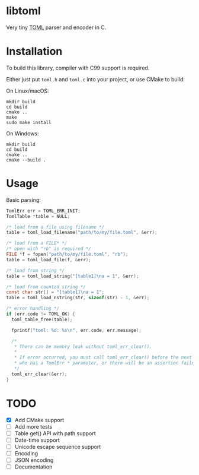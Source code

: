 # libtoml
Very tiny [TOML](https://github.com/toml-lang/toml) parser and encoder in C.

# Installation

To build this library, compiler with C99 support is required.

Either just put `toml.h` and `toml.c` into your project, or use CMake to build:

On Linux/macOS:

    mkdir build
    cd build
    cmake ..
    make
    sudo make install

On Windows:

    mkdir build
    cd build
    cmake ..
    cmake --build .

# Usage

Basic parsing:

```c
TomlErr err = TOML_ERR_INIT;
TomlTable *table = NULL;

/* load from a file using filename */
table = toml_load_filename("path/to/my/file.toml", &err);

/* load from a FILE* */
/* open with "rb" is required */
FILE *f = fopen("path/to/my/file.toml", "rb");
table = toml_load_file(f, &err);

/* load from string */
table = toml_load_string("[table1]\na = 1", &err);

/* load from counted string */
const char str[] = "[table1]\na = 1";
table = toml_load_nstring(str, sizeof(str) - 1, &err);

/* error handling */
if (err.code != TOML_OK) {
  toml_table_free(table);

  fprintf("toml: %d: %s\n", err.code, err.message);

  /*
   * There can be memory leak without toml_err_clear().
   *
   * If error occurred, you must call toml_err_clear() before the next call
   * who has a TomlErr * parameter, or there will be an assertion failure.
   */
  toml_err_clear(&err);
}
```

# TODO

- [x] Add CMake support
- [ ] Add more tests
- [ ] Table get() API with path support
- [ ] Date-time support
- [ ] Unicode escape sequence support
- [ ] Encoding
- [ ] JSON encoding
- [ ] Documentation
